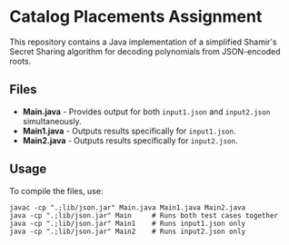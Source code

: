 # Catalog Placements Assignment

This repository contains a Java implementation of a simplified Shamir's Secret Sharing algorithm for decoding polynomials from JSON-encoded roots.

## Files

- **Main.java** - Provides output for both `input1.json` and `input2.json` simultaneously.
- **Main1.java** - Outputs results specifically for `input1.json`.
- **Main2.java** - Outputs results specifically for `input2.json`.

## Usage

To compile the files, use:

```shell
javac -cp ".;lib/json.jar" Main.java Main1.java Main2.java
java -cp ".;lib/json.jar" Main     # Runs both test cases together
java -cp ".;lib/json.jar" Main1    # Runs input1.json only
java -cp ".;lib/json.jar" Main2    # Runs input2.json only
